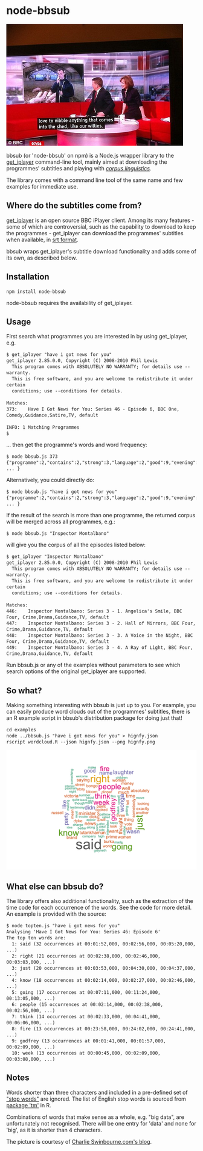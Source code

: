 # node-bbsub

![love to nibble anything that comes into the shed, like our willies.](loveToNibble.jpg)

bbsub (or 'node-bbsub' on npm) is a Node.js wrapper library to the [get_iplayer](http://www.infradead.org/get_iplayer/html/get_iplayer.html) command-line tool, mainly aimed at downloading the programmes' subtitles and playing with [_corpus linguistics_](http://en.wikipedia.org/wiki/Corpus_linguistics).

The library comes with a command line tool of the same name and few examples for immediate use. 

## Where do the subtitles come from?

[get_iplayer](http://www.infradead.org/get_iplayer/html/get_iplayer.html) is an open source BBC iPlayer client. Among its many features - some of which are controversial, such as the capability to download to keep the programmes - get_iplayer can download the programmes' subtitles when available, in [srt format](http://en.wikipedia.org/wiki/.srt#SubRip_text_file_format).

bbsub wraps get_iplayer's subtitle download functionality and adds some of its own, as described below. 

## Installation

	npm install node-bbsub

node-bbsub requires the availability of get_iplayer.

## Usage

First search what programmes you are interested in by using get_iplayer, e.g.

	$ get_iplayer "have i got news for you"
	get_iplayer 2.85.0.0, Copyright (C) 2008-2010 Phil Lewis
	  This program comes with ABSOLUTELY NO WARRANTY; for details use --warranty.
	  This is free software, and you are welcome to redistribute it under certain
	  conditions; use --conditions for details.

	Matches:
	373:	Have I Got News for You: Series 46 - Episode 6, BBC One, Comedy,Guidance,Satire,TV, default

	INFO: 1 Matching Programmes
	$ 

... then get the programme's words and word frequency:

	$ node bbsub.js 373
	{"programme":2,"contains":2,"strong":3,"language":2,"good":9,"evening":1,"welcome":3,"news":8,"alexander":2,"armstrong":1, ... }

Alternatively, you could directly do:

	$ node bbsub.js "have i got news for you"
	{"programme":2,"contains":2,"strong":3,"language":2,"good":9,"evening":1,"welcome":3,"news":8,"alexander":2,"armstrong":1, ... }

If the result of the search is more than one programme, the returned corpus will be merged across all programmes, e.g.: 

	$ node bbsub.js "Inspector Montalbano" 

will give you the corpus of all the episodes listed below:

	$ get_iplayer "Inspector Montalbano"
	get_iplayer 2.85.0.0, Copyright (C) 2008-2010 Phil Lewis
	  This program comes with ABSOLUTELY NO WARRANTY; for details use --warranty.
	  This is free software, and you are welcome to redistribute it under certain
	  conditions; use --conditions for details.

	Matches:
	446:	Inspector Montalbano: Series 3 - 1. Angelica's Smile, BBC Four, Crime,Drama,Guidance,TV, default
	447:	Inspector Montalbano: Series 3 - 2. Hall of Mirrors, BBC Four, Crime,Drama,Guidance,TV, default
	448:	Inspector Montalbano: Series 3 - 3. A Voice in the Night, BBC Four, Crime,Drama,Guidance,TV, default
	449:	Inspector Montalbano: Series 3 - 4. A Ray of Light, BBC Four, Crime,Drama,Guidance,TV, default

Run bbsub.js or any of the examples without parameters to see which search options of the original get_iplayer are supported.

## So what?

Making something interesting with bbsub is just up to you. For example, you can easily produce word clouds out of the programmes' subtitles, there is an R example script in bbsub's distribution package for doing just that!

	cd examples
	node ../bbsub.js "have i got news for you" > hignfy.json
	rscript wordcloud.R --json hignfy.json --png hignfy.png

![Have I Got News For You word cloud](examples/hignfy.png)

## What else can bbsub do?

The library offers also additional functionality, such as the extraction of the time code for each occurrence of the words. See the code for more detail. An example is provided with the source:

	$ node topten.js "have i got news for you"
	Analysing 'Have I Got News for You: Series 46: Episode 6'
	The top ten words are:
	  1: said (32 occurrences at 00:01:52,000, 00:02:56,000, 00:05:20,000, ...)
	  2: right (21 occurrences at 00:02:38,000, 00:02:46,000, 00:03:03,000, ...)
	  3: just (20 occurrences at 00:03:53,000, 00:04:30,000, 00:04:37,000, ...)
	  4: know (18 occurrences at 00:02:14,000, 00:02:27,000, 00:02:46,000, ...)
	  5: going (17 occurrences at 00:07:11,000, 00:11:24,000, 00:13:05,000, ...)
	  6: people (15 occurrences at 00:02:14,000, 00:02:38,000, 00:02:56,000, ...)
	  7: think (14 occurrences at 00:02:33,000, 00:04:41,000, 00:06:06,000, ...)
	  8: fire (13 occurrences at 00:23:58,000, 00:24:02,000, 00:24:41,000, ...)
	  9: godfrey (13 occurrences at 00:01:41,000, 00:01:57,000, 00:02:09,000, ...)
	  10: week (13 occurrences at 00:00:45,000, 00:02:09,000, 00:03:08,000, ...)

## Notes
Words shorter than three characters and included in a pre-defined set of ["stop words"](http://en.wikipedia.org/wiki/Stop_words) are ignored. The list of English stop words is sourced from [package 'tm'](http://cran.r-project.org/web/packages/tm/index.html) in R. 

Combinations of words that make sense as a whole, e.g. "big data", are unfortunately not recognised. There will be one entry for 'data' and none for 'big', as it is shorter than 4 characters.

The picture is courtesy of [Charlie Swinbourne.com's blog](http://charlieswinbourne.com/2011/10/18/attacking-the-bbc-on-live-subtitles-doesnt-do-deaf-people-any-favours/).